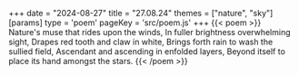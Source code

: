 +++
date = "2024-08-27"
title = "27.08.24"
themes = ["nature", "sky"]
[params]
  type = 'poem'
  pageKey = 'src/poem.js'
+++
{{< poem >}}
Nature's muse that rides upon the winds,
In fuller brightness overwhelming sight,
Drapes red tooth and claw in white,
Brings forth rain to wash the sullied field,
Ascendant and ascending in enfolded layers,
Beyond itself to place its hand amongst the stars.
{{< /poem >}}